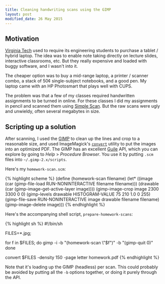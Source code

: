 ```yaml
---
title: Cleaning handwriting scans using the GIMP
layout: post
modified_date: 26 May 2015
---
```


## Motivation

[Virginia Tech][1] used to require its engineering students to purchase a tablet / hybrid laptop.
The idea was to enable note taking directly on lecture slides, interactive classrooms, etc.
But they really expensive and loaded with buggy software, and I wasn't into it.

The cheaper option was to buy a mid-range laptop, a printer / scanner combo, a stack of 50&cent; single-subject notebooks, and a good pen.
My laptop came with an HP Photosmart that plays well with CUPS. 

The problem was that a few of my classes required handwritten assignments to be turned in online.
For these classes I did my assignments in pencil and scanned them using [Simple Scan][4].
But the raw scans were ugly and unwieldy, often several megabytes in size.

## Scripting up a solution

After scanning, I used the [GIMP][5] to clean up the lines and crop to a reasonable size, and used ImageMagick's [`convert`][6] utility to put the images into an optimized PDF.
The GIMP has an excellent [Guile][7] API, which you can explore by going to *Help* > *Procedure Browser*.
You use it by putting `.scm` files into `~/.gimp-2.x/scripts`.

Here's my `homework-scan.scm`:

{% highlight scheme %}
(define (homework-scan filename)
  (let* ((image (car (gimp-file-load RUN-NONINTERACTIVE filename filename)))
         (drawable (car (gimp-image-get-active-layer image))))
    (gimp-image-crop image 2300 3300 0 0)
    (gimp-levels drawable HISTOGRAM-VALUE 75 210 1.0 0 255)
    (gimp-file-save RUN-NONINTERACTIVE image drawable filename filename)
    (gimp-image-delete image)))
{% endhighlight %}

Here's the accompanying shell script, `prepare-homework-scans`:

{% highlight sh %}
#!/bin/sh

FILES=*.jpg;

for f in $FILES; do
  gimp -i -b "(homework-scan \"$f\")" -b "(gimp-quit 0)"
done

convert $FILES -density 150 -page letter homework.pdf
{% endhighlight %}

Note that it's loading up the GIMP (headless) per scan.
This could probably be avoided by putting all the `-b` options together, or doing it purely through the API.

[1]: http://vt.edu
[4]: https://launchpad.net/simple-scan
[5]: http://gimp.org
[6]: http://imagemagick.sourceforge.net/http/www/convert.html
[7]: https://www.gnu.org/software/guile/

